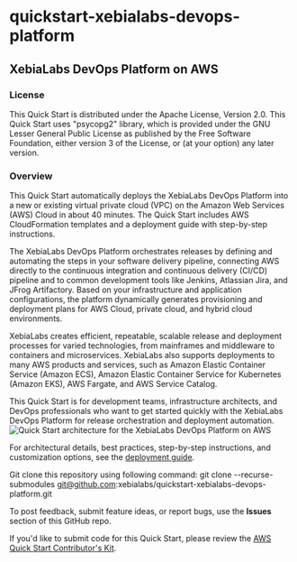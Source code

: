 # quickstart-xebialabs-devops-platform
## XebiaLabs DevOps Platform on AWS

### License
This Quick Start is distributed under the Apache License, Version 2.0. This Quick Start uses "psycopg2" library, which is provided under the GNU Lesser General Public License as published by the Free Software Foundation, either version 3 of the License, or (at your option) any later version.

### Overview
This Quick Start automatically deploys the XebiaLabs DevOps Platform into a new or existing virtual private cloud (VPC) on the Amazon Web Services (AWS) Cloud in about 40 minutes. The Quick Start includes AWS CloudFormation templates and a deployment guide with step-by-step instructions.

The XebiaLabs DevOps Platform orchestrates releases by defining and automating the steps in your software delivery pipeline, connecting AWS directly to the continuous integration and continuous delivery (CI/CD) pipeline and to common development tools like Jenkins, Atlassian Jira, and JFrog Artifactory. Based on your infrastructure and application configurations, the platform dynamically generates provisioning and deployment plans for AWS Cloud, private cloud, and hybrid cloud environments.

XebiaLabs creates efficient, repeatable, scalable release and deployment processes for varied technologies, from mainframes and middleware to containers and microservices. XebiaLabs also supports deployments to many AWS products and services, such as Amazon Elastic Container Service (Amazon ECS), Amazon Elastic Container Service for Kubernetes (Amazon EKS), AWS Fargate, and AWS Service Catalog. 

This Quick Start is for development teams, infrastructure architects, and DevOps professionals who want to get started quickly with the XebiaLabs DevOps Platform for release orchestration and deployment automation.
![Quick Start architecture for the XebiaLabs DevOps Platform on AWS](https://d1.awsstatic.com/partner-network/QuickStart/datasheets/xebialabs-devops-platform-on-aws-architecture.078426cef063c8ce9d05ef3702ed565d94c822aa.png)

For architectural details, best practices, step-by-step instructions, and customization options, see the [deployment guide]( https://fwd.aws/YWarg).

Git clone this repository using following command:
git clone --recurse-submodules git@github.com:xebialabs/quickstart-xebialabs-devops-platform.git

To post feedback, submit feature ideas, or report bugs, use the **Issues** section of this GitHub repo.

If you'd like to submit code for this Quick Start, please review the [AWS Quick Start Contributor's Kit](https://aws-quickstart.github.io/).
